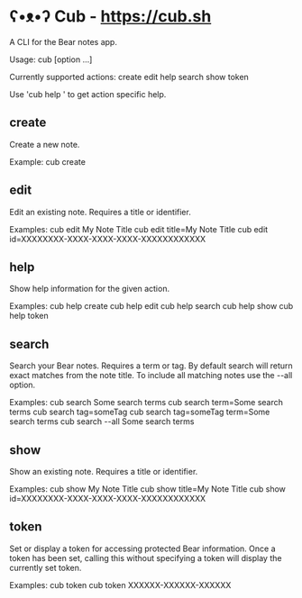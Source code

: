 # ʕ•ᴥ•ʔ Cub - https://cub.sh

A CLI for the Bear notes app.

Usage: cub <action> [option ...]

Currently supported actions:
  create
  edit
  help
  search
  show
  token

Use 'cub help <action>' to get action specific help.

## create

Create a new note.

Example:
  cub create

## edit

Edit an existing note. Requires a title or identifier.

Examples:
  cub edit My Note Title
  cub edit title=My Note Title
  cub edit id=XXXXXXXX-XXXX-XXXX-XXXX-XXXXXXXXXXXX

## help

Show help information for the given action.

Examples:
  cub help create
  cub help edit
  cub help search
  cub help show
  cub help token

## search

Search your Bear notes. Requires a term or tag. By default search will return exact matches from the note title. To include all matching notes use the --all option.

Examples:
  cub search Some search terms
  cub search term=Some search terms
  cub search tag=someTag
  cub search tag=someTag term=Some search terms
  cub search --all Some search terms

## show

Show an existing note. Requires a title or identifier.

Examples:
  cub show My Note Title
  cub show title=My Note Title
  cub show id=XXXXXXXX-XXXX-XXXX-XXXX-XXXXXXXXXXXX

## token

Set or display a token for accessing protected Bear information. Once a token has been set, calling this without specifying a token will display the currently set token.

Examples:
  cub token
  cub token XXXXXX-XXXXXX-XXXXXX

